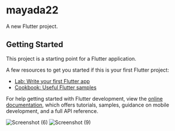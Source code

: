 # mayada22

A new Flutter project.

## Getting Started

This project is a starting point for a Flutter application.

A few resources to get you started if this is your first Flutter project:

- [Lab: Write your first Flutter app](https://docs.flutter.dev/get-started/codelab)
- [Cookbook: Useful Flutter samples](https://docs.flutter.dev/cookbook)

For help getting started with Flutter development, view the
[online documentation](https://docs.flutter.dev/), which offers tutorials,
samples, guidance on mobile development, and a full API reference.

![Screenshot (6)](https://github.com/Mayadagamal/Task/assets/135769480/a62c6aed-2300-4f99-a4ab-305becc7f22f)
![Screenshot (9)](https://github.com/Mayadagamal/Task/assets/135769480/cbbce2c1-8ff4-4b6f-82c6-1413dec84a80)
